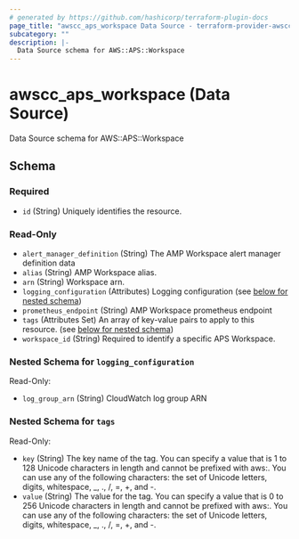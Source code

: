```yaml
---
# generated by https://github.com/hashicorp/terraform-plugin-docs
page_title: "awscc_aps_workspace Data Source - terraform-provider-awscc"
subcategory: ""
description: |-
  Data Source schema for AWS::APS::Workspace
---
```


# awscc_aps_workspace (Data Source)

Data Source schema for AWS::APS::Workspace



<!-- schema generated by tfplugindocs -->
## Schema

### Required

- `id` (String) Uniquely identifies the resource.

### Read-Only

- `alert_manager_definition` (String) The AMP Workspace alert manager definition data
- `alias` (String) AMP Workspace alias.
- `arn` (String) Workspace arn.
- `logging_configuration` (Attributes) Logging configuration (see [below for nested schema](#nestedatt--logging_configuration))
- `prometheus_endpoint` (String) AMP Workspace prometheus endpoint
- `tags` (Attributes Set) An array of key-value pairs to apply to this resource. (see [below for nested schema](#nestedatt--tags))
- `workspace_id` (String) Required to identify a specific APS Workspace.

<a id="nestedatt--logging_configuration"></a>
### Nested Schema for `logging_configuration`

Read-Only:

- `log_group_arn` (String) CloudWatch log group ARN


<a id="nestedatt--tags"></a>
### Nested Schema for `tags`

Read-Only:

- `key` (String) The key name of the tag. You can specify a value that is 1 to 128 Unicode characters in length and cannot be prefixed with aws:. You can use any of the following characters: the set of Unicode letters, digits, whitespace, _, ., /, =, +, and -.
- `value` (String) The value for the tag. You can specify a value that is 0 to 256 Unicode characters in length and cannot be prefixed with aws:. You can use any of the following characters: the set of Unicode letters, digits, whitespace, _, ., /, =, +, and -.
